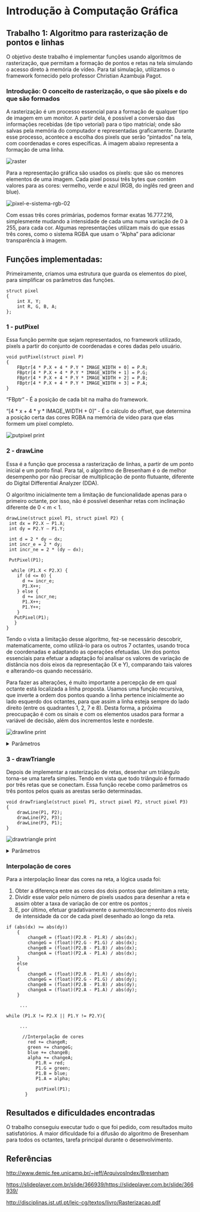 # Introdução à Computação Gráfica
## Trabalho 1: Algoritmo para rasterização de pontos e linhas
O objetivo deste trabalho é implementar funções usando algoritmos de rasterização, que permitam a formação de pontos e retas na tela simulando o acesso direto à memória de vídeo.
Para tal simulação, utilizamos o framework  fornecido pelo professor Christian Azambuja Pagot.
### Introdução: O conceito de rasterização, o que são pixels e do que são formados
A rasterização é um processo essencial para a formação de qualquer tipo de imagem em um monitor. A partir dela, é possível a conversão das informações recebidas (de tipo vetorial) para o tipo matricial; onde são salvas pela memória do computador e representadas graficamente.
Durante esse processo, acontece a escolha dos pixels que serão “pintados” na tela, com coordenadas e cores específicas. A imagem abaixo representa a formação de uma linha.

![raster](https://user-images.githubusercontent.com/42072854/43996645-82b96912-9d9d-11e8-9fc8-101c06b2f0be.png)

Para a representação gráfica são usados os pixels: que são os menores elementos de uma imagem. Cada pixel possui três bytes que contém valores para as cores: vermelho, verde e azul (RGB, do inglês red green and blue).

![pixel-e-sistema-rgb-02](https://user-images.githubusercontent.com/42072854/43997586-05d8bf10-9db6-11e8-98ea-29e83bdc5536.png)

Com essas três cores primárias, podemos formar exatas 16.777.216, simplesmente mudando a intensidade de cada uma numa variação de 0 à 255, para cada cor. Algumas representações utilizam mais do que essas três cores, como o sistema RGBA que usam o “Alpha” para adicionar transparência à imagem.
## Funções implementadas:
Primeiramente, criamos uma estrutura que guarda os elementos do pixel, para simplificar os parâmetros das funções.
```
struct pixel
{
    int X, Y;
    int R, G, B, A;
};
```
### 1 - putPixel
Essa função permite que sejam representados, no framework utilizado, pixels a partir do conjunto de coordenadas e cores dadas pelo usuário.
```
void putPixel(struct pixel P)
{
    FBptr[4 * P.X + 4 * P.Y * IMAGE_WIDTH + 0] = P.R;
    FBptr[4 * P.X + 4 * P.Y * IMAGE_WIDTH + 1] = P.G;
    FBptr[4 * P.X + 4 * P.Y * IMAGE_WIDTH + 2] = P.B;
    FBptr[4 * P.X + 4 * P.Y * IMAGE_WIDTH + 3] = P.A;
}
```
“FBptr” - É a posição de cada bit na malha do framework.

“[4 * x + 4 * y * IMAGE_WIDTH + 0]” - É o cálculo do offset,  que determina a posição certa das cores RGBA na memória de vídeo para que elas formem um pixel completo.

![putpixel print](https://user-images.githubusercontent.com/42072854/43998040-918a35e6-9dc2-11e8-8e18-37f9d59fad06.png)

### 2 - drawLine
Essa é a função que processa a rasterização de linhas, a partir de um ponto inicial e um ponto final. Para tal, o algoritmo de Bresenham é o de melhor desempenho por não precisar de multiplicação de ponto flutuante, diferente do Digital Differential Analyzer (DDA).

O algoritmo inicialmente tem a limitação de funcionalidade apenas para o primeiro octante, por isso, não é possível desenhar retas com inclinação diferente de 0 < m < 1.
```
drawLine(struct pixel P1, struct pixel P2) {
 int dx = P2.X – P1.X;
 int dy = P2.Y – P1.Y;
 
 int d = 2 * dy – dx;
 int incr_e = 2 * dy;
 int incr_ne = 2 * (dy – dx);
 
 PutPixel(P1);
 
  while (P1.X < P2.X) {
    if (d <= 0) {
      d += incr_e; 
      P1.X++;
    } else {
      d += incr_ne; 
      P1.X++;
      P1.Y++; 
    } 
   PutPixel(P1); 
   }
}
```
Tendo o vista a limitação desse algoritmo, fez-se necessário descobrir, matematicamente, como utilizá-lo para os outros 7 octantes, usando troca de coordenadas e adaptando as operações efetuadas. Um dos pontos essenciais para efetuar a adaptação foi analisar os valores de variação de distância nos dois eixos da representação (X e Y), comparando tais valores e alterando-os quando necessário.

Para fazer as alterações, é muito importante a percepção de em qual octante está localizada a linha proposta. Usamos uma função recursiva, que inverte a ordem dos pontos quando a linha pertence inicialmente ao lado esquerdo dos octantes, para que assim a linha esteja sempre do lado direito (entre os quadrantes 1, 2, 7 e 8).
Desta forma, a próxima preocupação é com os sinais e com os elementos usados para formar a variável de decisão, além dos incrementos leste e nordeste.

![drawline print](https://user-images.githubusercontent.com/42072854/43997621-096ebbd8-9db7-11e8-8c5e-5649f850b89c.png)

<details><summary> Parâmetros </summary><p>
    
    pixel P1 = {256, 256, 50, 50, 50, 255};
    pixel P2 = {0, 0, 255, 0, 0, 255};
    pixel P3 = {256, 0, 0, 255, 0, 255};
    pixel P4 = {512, 0, 0, 0, 255, 255};
    pixel P5 = {512, 256, 242, 141, 19, 255};
    pixel P6 = {512, 512, 255, 0, 255, 255};
    pixel P7 = {256, 512, 255, 255, 0, 255};
    pixel P8 = {0, 512, 0, 255, 255, 255};
    pixel P9 = {0, 256, 199, 0, 255, 255};
    
    drawLine(P1, P2);
    drawLine(P1, P3);
    drawLine(P1, P4);
    drawLine(P1, P5);
    drawLine(P1, P6);
    drawLine(P1, P7);
    drawLine(P1, P8);
    drawLine(P1, P9);
    
</p></details>

### 3 - drawTriangle
Depois de implementar a rasterização de retas, desenhar um triângulo torna-se uma tarefa simples. Tendo em vista que todo triângulo é formado por três retas que se conectam. Essa  função recebe como parâmetros os três pontos pelos quais as arestas serão determinadas.
```
void drawTriangle(struct pixel P1, struct pixel P2, struct pixel P3)
{
    drawLine(P1, P2);
    drawLine(P2, P3);
    drawLine(P3, P1);
}
```

![drawtriangle print](https://user-images.githubusercontent.com/42072854/43997698-7c15dda4-9db9-11e8-9b7a-28eecee5ee0f.png)

<details><summary> Parâmetros </summary><p>
    
    pixel P1 = {336, 30, 255, 0, 0, 255};
    pixel P2 = {196, 450, 0, 255, 0, 255};
    pixel P3 = {456, 450, 0, 0, 255, 255};
    pixel P4 = {70, 30, 255, 255, 0, 255};
    pixel P5 = {70, 430, 255, 0, 255, 255};
    pixel P6 = {270, 30, 0, 255, 255, 255};

    drawTriangle(P1, P2, P3);
    drawTriangle(P4, P5, P6);
    
</p></details>

### Interpolação de cores

Para a interpolação linear das cores na reta, a lógica usada foi: 

1. Obter a diferença entre as cores dos dois pontos que delimitam a reta;
2. Dividir esse valor pelo número de pixels usados para desenhar a reta e assim obter a taxa de variação de cor entre os pontos ;
3. E, por último, efetuar gradativamente o aumento/decremento dos níveis de intensidade da cor de cada pixel desenhado ao longo da reta.

```
if (abs(dx) >= abs(dy))
    {
        changeR = (float)(P2.R - P1.R) / abs(dx);
        changeG = (float)(P2.G - P1.G) / abs(dx);
        changeB = (float)(P2.B - P1.B) / abs(dx);
        changeA = (float)(P2.A - P1.A) / abs(dx);
    }
    else
    {
        changeR = (float)(P2.R - P1.R) / abs(dy);
        changeG = (float)(P2.G - P1.G) / abs(dy);
        changeB = (float)(P2.B - P1.B) / abs(dy);
        changeA = (float)(P2.A - P1.A) / abs(dy);
    }
    
     ...
    
while (P1.X != P2.X || P1.Y != P2.Y){
    
     ...
     
      //Interpolação de cores
        red += changeR;
        green += changeG;
        blue += changeB;
        alpha += changeA;
           P1.R = red;
           P1.G = green;
           P1.B = blue;
           P1.A = alpha;

           putPixel(P1);
       }
 ```
## Resultados e dificuldades encontradas
O trabalho conseguiu executar tudo o que foi pedido, com resultados muito satisfatórios. 
A maior dificuldade foi a difusão do algoritmo de Bresenham para todos os octantes, tarefa principal durante o desenvolvimento.

## Referências

http://www.demic.fee.unicamp.br/~jeff/ArquivosIndex/Bresenham

https://slideplayer.com.br/slide/366939/https://slideplayer.com.br/slide/366939/

http://disciplinas.ist.utl.pt/leic-cg/textos/livro/Rasterizacao.pdf
